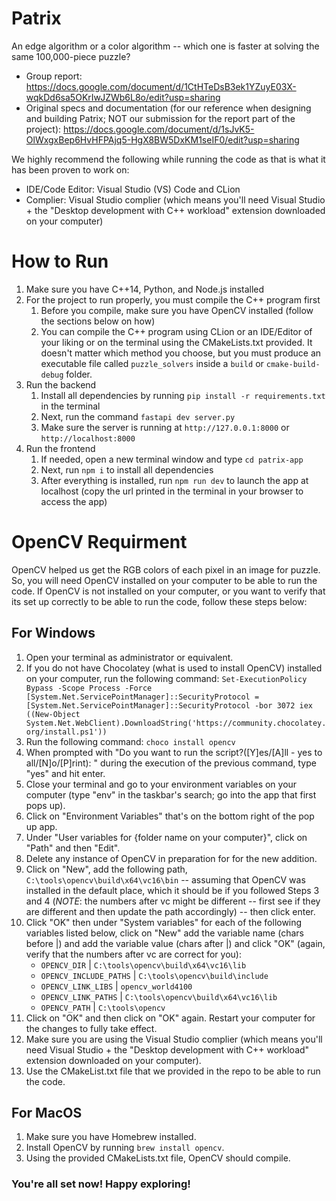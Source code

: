 # Patrix

An edge algorithm or a color algorithm -- which one is faster at solving the same 100,000-piece puzzle?

-   Group report: https://docs.google.com/document/d/1CtHTeDsB3ek1YZuyE03X-wqkDd6sa5OKrIwJZWb6L8o/edit?usp=sharing
-   Original specs and documentation (for our reference when designing and building Patrix; NOT our submission for the report part of the project): https://docs.google.com/document/d/1sJvK5-OlWxgxBep6HvHFPAjq5-HgX8BW5DxKM1seIF0/edit?usp=sharing

We highly recommend the following while running the code as that is what it has been proven to work on:

-   IDE/Code Editor: Visual Studio (VS) Code and CLion
-   Complier: Visual Studio complier (which means you'll need Visual Studio + the "Desktop development with C++ workload" extension downloaded on your computer)

# How to Run

1. Make sure you have C++14, Python, and Node.js installed
2. For the project to run properly, you must compile the C++ program first
    1. Before you compile, make sure you have OpenCV installed (follow the sections below on how)
    2. You can compile the C++ program using CLion or an IDE/Editor of your liking or on the terminal using the CMakeLists.txt provided. It doesn't matter which method you choose, but you must produce an executable file called `puzzle_solvers` inside a `build` or `cmake-build-debug` folder.
3. Run the backend
    1. Install all dependencies by running `pip install -r requirements.txt` in the terminal
    2. Next, run the command `fastapi dev server.py`
    3. Make sure the server is running at `http://127.0.0.1:8000` or `http://localhost:8000`
4. Run the frontend
    1. If needed, open a new terminal window and type `cd patrix-app`
    2. Next, run `npm i` to install all dependencies
    3. After everything is installed, run `npm run dev` to launch the app at localhost (copy the url printed in the terminal in your browser to access the app)

# OpenCV Requirment

OpenCV helped us get the RGB colors of each pixel in an image for puzzle. So, you will need OpenCV installed on your computer to be able to run the code. If OpenCV is not installed on your computer, or you want to verify that its set up correctly to be able to run the code, follow these steps below:

## For Windows

1. Open your terminal as administrator or equivalent.
2. If you do not have Chocolatey (what is used to install OpenCV) installed on your computer, run the following command: `Set-ExecutionPolicy Bypass -Scope Process -Force
   [System.Net.ServicePointManager]::SecurityProtocol = [System.Net.ServicePointManager]::SecurityProtocol -bor 3072
   iex ((New-Object System.Net.WebClient).DownloadString('https://community.chocolatey.org/install.ps1'))`
3. Run the following command: `choco install opencv`
4. When prompted with "Do you want to run the script?([Y]es/[A]ll - yes to all/[N]o/[P]rint): " during the execution of the previous command, type "yes" and hit enter.
5. Close your terminal and go to your environment variables on your computer (type "env" in the taskbar's search; go into the app that first pops up).
6. Click on "Environment Variables" that's on the bottom right of the pop up app.
7. Under "User variables for {folder name on your computer}", click on "Path" and then "Edit".
8. Delete any instance of OpenCV in preparation for for the new addition.
9. Click on "New", add the following path, `C:\tools\opencv\build\x64\vc16\bin` -- assuming that OpenCV was installed in the default place, which it should be if you followed Steps 3 and 4 (_NOTE_: the numbers after vc might be different -- first see if they are different and then update the path accordingly) -- then click enter.
10. Click "OK" then under "System variables" for each of the following variables listed below, click on "New" add the variable name (chars before |) and add the variable value (chars after |) and click "OK" (again, verify that the numbers after vc are correct for you):
    - `OPENCV_DIR` | `C:\tools\opencv\build\x64\vc16\lib`
    - `OPENCV_INCLUDE_PATHS` | `C:\tools\opencv\build\include`
    - `OPENCV_LINK_LIBS` | `opencv_world4100`
    - `OPENCV_LINK_PATHS` | `C:\tools\opencv\build\x64\vc16\lib`
    - `OPENCV_PATH` | `C:\tools\opencv`
11. Click on "OK" and then click on "OK" again. Restart your computer for the changes to fully take effect.
12. Make sure you are using the Visual Studio complier (which means you'll need Visual Studio + the "Desktop development with C++ workload" extension downloaded on your computer).
13. Use the CMakeList.txt file that we provided in the repo to be able to run the code.

## For MacOS

1. Make sure you have Homebrew installed.
2. Install OpenCV by running `brew install opencv`.
3. Using the provided CMakeLists.txt file, OpenCV should compile.

### You're all set now! Happy exploring!
